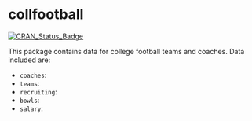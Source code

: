 # collfootball

[![CRAN_Status_Badge](http://www.r-pkg.org/badges/version/collfootball)](https://cran.r-project.org/package=collfootball)

This package contains data for college football teams and coaches. Data included are:

* `coaches`:
* `teams`:
* `recruiting`:
* `bowls`:
* `salary`:
